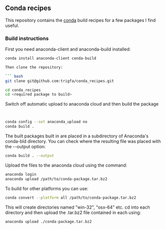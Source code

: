 ## Conda recipes ##

This repository contains the [conda](https://conda.anaconda.org/trigfa) build recipes for a few packages I find useful.

### Build instructions

First you need anaconda-client and anaconda-build installed:

``` bash
conda install anaconda-client conda-build

Then clone the repository:

``` bash
git clone git@github.com:trigfa/conda_recipes.git

cd conda_recipes
cd <required package to build>

```
Switch off automatic upload to anaconda cloud and then build the package

``` bash


conda config --set anaconda_upload no
conda build .

```
The built packages built in are placed in a subdirectory of Anaconda's conda-bld directory. You can check where the resulting file was placed with the --output option:

``` bash
conda build . --output
```
Upload the files to the anaconda cloud using the command:

``` bash
anaconda login
anaconda upload /path/to/conda-package.tar.bz2
```
To build for other platforms you can use:

``` bash
conda convert --platform all /path/to/conda-package.tar.bz2
```
This will create directories named "win-32", "osx-64" etc. cd into each directory and then upload the .tar.bz2 file contained in each using:

```bash
anaconda upload ./conda-package.tar.bz2
```
